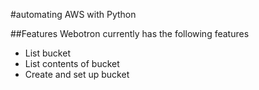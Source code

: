 #automating AWS with Python

##Features
Webotron currently has the following features

- List bucket
- List contents of bucket
- Create and set up bucket